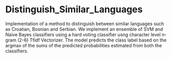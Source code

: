 # Distinguish_Similar_Languages

Implementation of a method to distinguish between similar languages such as Croatian, Bosnian and Serbian. 
We implement an ensemble of SVM and Naive Bayes classifiers using a hard voting classifier usng character level n-gram (2-6) Tfidf Vectorizer.
The model predicts the class label based on the argmax of the sums of the predicted probabilities estimated from both the classifiers.
